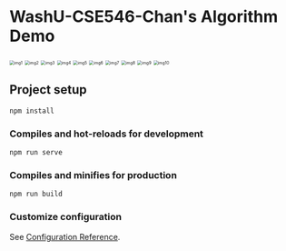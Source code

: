 # WashU-CSE546-Chan's Algorithm Demo

<img src="imgs/img1.png" alt="img1" style="zoom:50%;" />

<img src="imgs/img2.png" alt="img2" style="zoom:50%;" />

<img src="imgs/img3.png" alt="img3" style="zoom:50%;" />

<img src="imgs/img4.png" alt="img4" style="zoom:50%;" />

<img src="imgs/img5.png" alt="img5" style="zoom:50%;" />

<img src="imgs/img6.png" alt="img6" style="zoom:50%;" />

<img src="imgs/img7.png" alt="img7" style="zoom:50%;" />

<img src="imgs/img8.png" alt="img8" style="zoom:50%;" />

<img src="imgs/img9.png" alt="img9" style="zoom:50%;" />

<img src="imgs/img10.png" alt="img10" style="zoom:50%;" />

## Project setup

```
npm install
```

### Compiles and hot-reloads for development
```
npm run serve
```

### Compiles and minifies for production
```
npm run build
```

### Customize configuration
See [Configuration Reference](https://cli.vuejs.org/config/).
